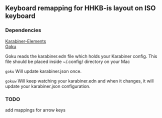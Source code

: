 ## Keyboard remapping for HHKB-is layout on ISO keyboard

### Dependencies
[Karabiner-Elements](https://karabiner-elements.pqrs.org/) \
[Goku](https://github.com/yqrashawn/GokuRakuJoudo)

Goku reads the karabiner.edn file which holds your Karabiner config. This file should be placed inside ~/.config/ directory on your Mac

```goku```
Will update karabiner.json once.

```gokuw```
Will keep watching your karabiner.edn and when it changes, it will update your karabiner.json configuration.

### TODO
add mappings for arrow keys
